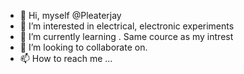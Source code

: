 - 👋 Hi, myself @Pleaterjay
- 👀 I’m interested in electrical, electronic experiments
- 🌱 I’m currently learning . Same cource as my intrest
- 💞️ I’m looking to collaborate on. 
- 📫 How to reach me ...

<!---
Pleaterjay/Pleaterjay is a ✨ special ✨ repository because its `README.md` (this file) appears on your GitHub profile.
You can click the Preview link to take a look at your changes.
--->
